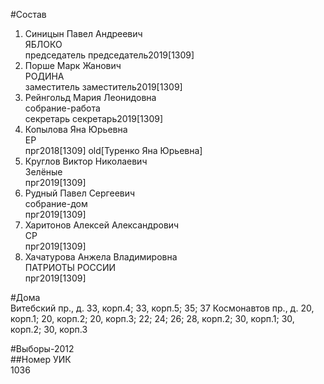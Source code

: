 #Состав  
1. Синицын Павел Андреевич  
    ЯБЛОКО  
    председатель председатель2019[1309]  
2. Порше Марк Жанович  
    РОДИНА  
    заместитель заместитель2019[1309]  
3. Рейнгольд Мария Леонидовна  
    собрание-работа  
    секретарь секретарь2019[1309]  
4. Копылова Яна Юрьевна  
    ЕР  
    прг2018[1309] old[Туренко Яна Юрьевна]  
5. Круглов Виктор Николаевич  
    Зелёные  
    прг2019[1309]  
6. Рудный Павел Сергеевич  
    собрание-дом  
    прг2019[1309]  
7. Харитонов Алексей Александрович  
    СР  
    прг2019[1309]  
8. Хачатурова Анжела Владимировна  
    ПАТРИОТЫ РОССИИ  
    прг2019[1309]  

#Дома  
Витебский пр., д. 33, корп.4; 33, корп.5; 35; 37 Космонавтов пр., д. 20, корп.1; 20, корп.2; 20, корп.З; 22; 24; 26; 28, корп.2; 30, корп.1; 30, корп.2; 30, корп.З  
  
#Выборы-2012  
##Номер УИК  
1036  
